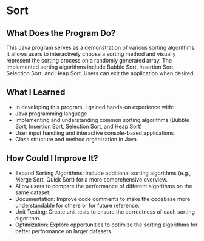 # Sort

## What Does the Program Do?
This Java program serves as a demonstration of various sorting algorithms. It allows users to interactively choose a sorting method and visually represent the sorting process on a randomly generated array. The implemented sorting algorithms include Bubble Sort, Insertion Sort, Selection Sort, and Heap Sort. Users can exit the application when desired.

## What I Learned
- In developing this program, I gained hands-on experience with:
- Java programming language
- Implementing and understanding common sorting algorithms (Bubble Sort, Insertion Sort, Selection Sort, and Heap Sort)
- User input handling and interactive console-based applications
- Class structure and method organization in Java

## How Could I Improve It?
- Expand Sorting Algorithms: Include additional sorting algorithms (e.g., Merge Sort, Quick Sort) for a more comprehensive overview.
- Allow users to compare the performance of different algorithms on the same dataset.
- Documentation: Improve code comments to make the codebase more understandable for others or for future reference.
- Unit Testing: Create unit tests to ensure the correctness of each sorting algorithm.
- Optimization: Explore opportunities to optimize the sorting algorithms for better performance on larger datasets.
 
